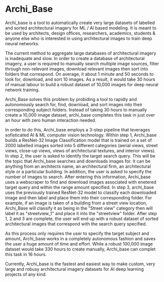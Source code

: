 # Archi_Base
Archi_base is a tool to automatically create very large datasets of labelled and sorted architectural imagery for ML / AI based modeling. It is meant to be used by architects, design offices, researchers, academics, students & anyone else who is interested in using architectural images to train deep neural networks.

The current method to aggregate large databases of architectural imagery is inadequate and slow.  In order to create a database of architectural imagery, a user is required to manually search multiple image sources, filter through non-relevant images, download relevant images then sort into folders that correspond.  On average, it about 1 minute and 50 seconds to look for, download, and sort 10 images.  As a result, it would take 30 hours of manual labour to build a robust dataset of 10,000 images for deep neural network training.  

Archi_Base solves this problem by probiding a tool to rapidly and autonomously search for, find, download, and sort images into their corresponding subject folders.  Instead of taking 30 hours to manually create a 10,000 image dataset, archi_base completes this task in just over an hour with zero human interaction needed.

In order to do this, Archi_base employs a 3-step pipeline that leverages sofisticated AI & ML computer vision technology.  Within step 1, Archi_base builds a ResNet-32 Image Classification model that is trained on a set of 2000 labelled images sorted into 5 different categories (aerial views, street views, close-up views, views of architectural textures, and interior views).  In step 2, the user is asked to identify the target search query.  This will be the topic that Archi_base searches and downloads images for.  It can be anything from an architects name, an architectural firm, an architectural style or a particular building.  In addition, the user is asked to specify the number of images to search.  After entering this information, Archi_base uses a webscraper to find and download images associated with enetered target query and within the range amount specified.  In step 3, archi_base uses the previously trained ResNet-32 model to classify each downloaded image and then label and place them into their corresponding folder.  For example, if an image is taken of a building from a street view location, Archi_Base will classify it as being in the "Street view" category then will label it as "streetview_1" and place it into the "streetview" folder.  After step 1, 2 and 3 are complete, the user will end up with a robust dataset of sorted architectural images that correspond with the search query specified.  

As this process only requires the user to specify the target subject and amount, Archi_base works in a completely autonomous fashion and saves the user a huge amount of time and effort.  While a robust 100,000 image dataset would take 330 hours to create manually, Archi_base can complet this task in 16 hours.

Currently, Archi_base is the fastest and easiest way to make custom, very large and robusy architectural imagery datasets for AI deep learning projects of any kind.
